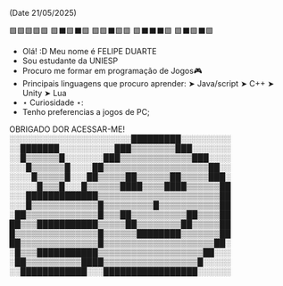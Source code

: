 (Date 21/05/2025)

 
🟩🟩🟩🟩🟩
🟩⬛🟩⬛🟩
🟩🟩⬛🟩🟩
🟩⬛⬛⬛🟩
🟩⬛🟩⬛🟩

- Olá! :D Meu nome é FELIPE DUARTE
- Sou estudante da UNIESP
- Procuro me formar em programação de Jogos🎮
- Principais linguagens que procuro aprender:
   ➤ Java/script
   ➤  C++
   ➤ Unity
   ➤ Lua
- ⋆ Curiosidade ⋆:
-  Tenho preferencias a jogos de PC;

OBRIGADO DOR ACESSAR-ME!
░░░░░░░░░░░░░░░░░░░░░░█████████░░░░░░░░░
░░███████░░░░░░░░░░███▒▒▒▒▒▒▒▒███░░░░░░░
░░█▒▒▒▒▒▒█░░░░░░░███▒▒▒▒▒▒▒▒▒▒▒▒▒███░░░░
░░░█▒▒▒▒▒▒█░░░░██▒▒▒▒▒▒▒▒▒▒▒▒▒▒▒▒▒▒▒██░░
░░░░█▒▒▒▒▒█░░░██▒▒▒▒▒██▒▒▒▒▒▒██▒▒▒▒▒███░
░░░░░█▒▒▒█░░░█▒▒▒▒▒▒████▒▒▒▒████▒▒▒▒▒▒██
░░░█████████████▒▒▒▒▒▒▒▒▒▒▒▒▒▒▒▒▒▒▒▒▒▒██
░░░█▒▒▒▒▒▒▒▒▒▒▒▒█▒▒▒▒▒▒▒▒▒█▒▒▒▒▒▒▒▒▒▒▒██
░██▒▒▒▒▒▒▒▒▒▒▒▒▒█▒▒▒██▒▒▒▒▒▒▒▒▒▒██▒▒▒▒██
██▒▒▒███████████▒▒▒▒▒██▒▒▒▒▒▒▒▒██▒▒▒▒▒██
█▒▒▒▒▒▒▒▒▒▒▒▒▒▒▒█▒▒▒▒▒▒████████▒▒▒▒▒▒▒██
██▒▒▒▒▒▒▒▒▒▒▒▒▒▒█▒▒▒▒▒▒▒▒▒▒▒▒▒▒▒▒▒▒▒▒██░
░█▒▒▒███████████▒▒▒▒▒▒▒▒▒▒▒▒▒▒▒▒▒▒▒██░░░
░██▒▒▒▒▒▒▒▒▒▒████▒▒▒▒▒▒▒▒▒▒▒▒▒▒▒▒▒█░░░░░
░░████████████░░░█████████████████░░░░░░
